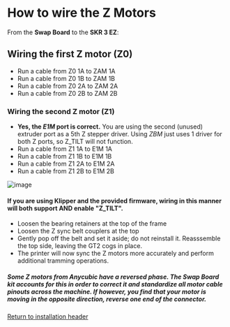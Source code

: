 # How to wire the Z Motors

From the **Swap Board** to the **SKR 3 EZ**:

## Wiring the first Z motor (Z0)
- Run a cable from Z0 1A to ZAM 1A
- Run a cable from Z0 1B to ZAM 1B
- Run a cable from Z0 2A to ZAM 2A
- Run a cable from Z0 2B to ZAM 2B

### Wiring the second Z motor (Z1)
- **Yes, the _E1M_ port is correct.** You are using the second (unused) extruder port as a 5th Z stepper driver. Using _ZBM_ just uses 1 driver for both Z ports, so Z_TILT will not function.
- Run a cable from Z1 1A to E1M 1A
- Run a cable from Z1 1B to E1M 1B
- Run a cable from Z1 2A to E1M 2A
- Run a cable from Z1 2B to E1M 2B

![image](https://github.com/smartwareio/SWIO-Kobra-Max-Adapter-Kit/assets/139072083/14af0b97-c375-4c78-b4f5-df8d592d491f)

#### If you are using Klipper and the provided firmware, wiring in this manner will both support AND enable "Z_TILT".
- Loosen the bearing retainers at the top of the frame
- Loosen the Z sync belt couplers at the top
- Gently pop off the belt and set it aside; do not reinstall it. Reasssemble the top side, leaving the GT2 cogs in place.
- The printer will now sync the Z motors more accurately and perform additional tramming operations.

##### Some Z motors from Anycubic have a reversed phase. The Swap Board kit accounts for this in order to correct it and standardize all motor cable pinouts across the machine. If however, you find that your motor is moving in the opposite direction, reverse one end of the connector.

[Return to installation header](https://github.com/smartwareio/SWIO-Kobra-Max-Adapter-Kit/blob/main/README.md#wiring-the-swap-board)
